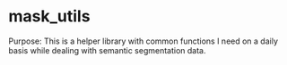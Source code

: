 # mask_utils

Purpose: This is a helper library with common functions I need on a daily basis while dealing with semantic segmentation data.

